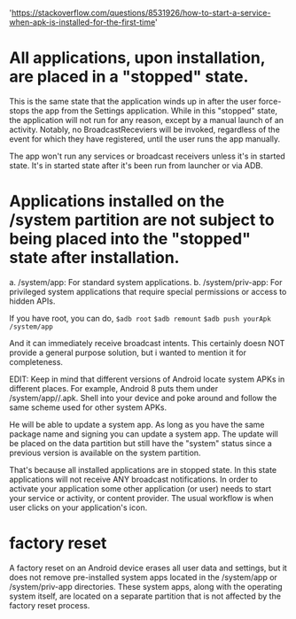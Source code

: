 'https://stackoverflow.com/questions/8531926/how-to-start-a-service-when-apk-is-installed-for-the-first-time'

# All applications, upon installation, are placed in a "stopped" state.
This is the same state that the application winds up in after the user force-stops the app from the Settings application.
While in this "stopped" state, the application will not run for any reason, except by a manual launch of an activity.
Notably, no BroadcastReceviers will be invoked, regardless of the event for which they have registered, until the user runs the app manually.

The app won't run any services or broadcast receivers unless it's in started state.
It's in started state after it's been run from launcher or via ADB.

# Applications installed on the /system partition are not subject to being placed into the "stopped" state after installation.
a. /system/app: For standard system applications.
b. /system/priv-app: For privileged system applications that require special permissions or access to hidden APIs.

If you have root, you can do,
`$adb root`
`$adb remount`
`$adb push yourApk /system/app`

And it can immediately receive broadcast intents.
This certainly doesn NOT provide a general purpose solution, but i wanted to mention it for completeness.

EDIT: Keep in mind that different versions of Android locate system APKs in different places.
For example, Android 8 puts them under /system/app//.apk. Shell into your device and poke around and follow the same scheme used for other system APKs.

He will be able to update a system app. As long as you have the same package name and signing you can update a system app.
The update will be placed on the data partition but still have the "system" status since a previous version is available on the system partition.

That's because all installed applications are in stopped state. In this state applications will not receive ANY broadcast notifications.
In order to activate your application some other application (or user) needs to start your service or activity, or content provider.
The usual workflow is when user clicks on your application's icon.

# factory reset
A factory reset on an Android device erases all user data and settings,
but it does not remove pre-installed system apps located in the /system/app or /system/priv-app directories.
These system apps, along with the operating system itself, are located on a separate partition that is not affected by the factory reset process.

